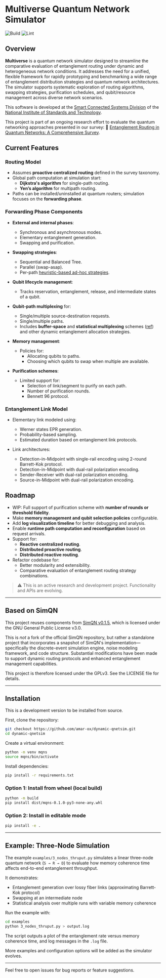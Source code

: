# Multiverse Quantum Network Simulator

![Build](https://github.com/amar-ox/dynamic-qnetsim/actions/workflows/build.yml/badge.svg) ![Lint](https://github.com/amar-ox/dynamic-qnetsim/actions/workflows/lint.yml/badge.svg)

## Overview

**Multiverse** is a quantum network simulator designed to streamline the comparative evaluation of entanglement routing under dynamic and heterogeneous network conditions. It addresses the need for a unified, flexible framework for rapidly prototyping and benchmarking a wide range of entanglement distribution strategies and quantum network architectures. The simulator supports systematic exploration of routing algorithms, swapping strategies, purification schedules, and qubit/resource management across diverse network scenarios.

This software is developed at the [Smart Connected Systems Division](https://www.nist.gov/ctl/smart-connected-systems-division) of the [National Institute of Standards and Technology](https://www.nist.gov/).

This project is part of an ongoing research effort to evaluate the quantum networking approaches presented in our survey:
🔗 [Entanglement Routing in Quantum Networks: A Comprehensive Survey](https://ieeexplore.ieee.org/document/10882978).

## Current Features

### Routing Model

* Assumes **proactive centralized routing** defined in the survey taxonomy.
* Global path computation at simulation start:
  * **Dijkstra's algorithm** for single-path routing.
  * **Yen’s algorithm** for multipath routing.
* Paths can be installed/uninstalled at quantum routers; simulation focuses on the **forwarding phase**.

### Forwarding Phase Components

* **External and internal phases**:
  * Synchronous and asynchronous modes.
  * Elementary entanglement generation.
  * Swapping and purification.

* **Swapping strategies**:
  * Sequential and Balanced Tree.
  * Parallel (swap-asap).
  * Per-path [heuristic-based ad-hoc strategies](https://arxiv.org/abs/2504.14040).

* **Qubit lifecycle management**:
  * Tracks reservation, entanglement, release, and intermediate states of a qubit.

* **Qubit-path multiplexing** for:
  * Single/multiple source-destination requests.
  * Single/multiple paths.
  * Includes **buffer-space** and **statistical multiplexing** schemes ([ref](https://www.spiedigitallibrary.org/conference-proceedings-of-spie/8163/1/Multiplexing-schemes-for-quantum-repeater-networks/10.1117/12.893272.short)) and other dynamic entanglement allocation strategies.

* **Memory management**:
  * Policies for:
    * Allocating qubits to paths.
    * Choosing which qubits to swap when multiple are available.

* **Purification schemes**:
  * Limited support for:
    * Selection of link/segment to purify on each path.
    * Number of purification rounds.
    * Bennett 96 protocol.

### Entanglement Link Model

* Elementary link modeled using:
  * Werner states EPR generation.
  * Probability-based sampling.
  * Estimated duration based on entanglement link protocols.

* Link architectures:
  * Detection-in-Midpoint with single-rail encoding using 2-round Barrett-Kok protocol.
  * Detection-in-Midpoint with dual-rail polarization encoding.
  * Sender-Receiver with dual-rail polarization encoding.
  * Source-in-Midpoint with dual-rail polarization encoding.

## Roadmap

* WIP: Full support of purification scheme with **number of rounds or threshold fidelity**.
* Make **memory management and qubit selection policies** configurable.
* Add **log visualization timeline** for better debugging and analysis.
* Enable **runtime path computation and reconfiguration** based on request arrivals.
* Support for:
  * **Reactive centralized routing**.
  * **Distributed proactive routing**.
  * **Distributed reactive routing**.
* Refactor codebase for:
  * Better modularity and extensibility.
  * Comparative evaluation of entanglement routing strategy combinations.

> ⚠️ This is an active research and development project. Functionality and APIs are evolving.

---

## Based on SimQN

This project reuses components from [SimQN v0.1.5](https://github.com/QNLab-USTC/SimQN), which is licensed under the GNU General Public License v3.0.

This is *not* a fork of the official SimQN repository, but rather a standalone project that incorporates a snapshot of SimQN's implementation—specifically the discrete-event simulation engine, noise modeling framework, and code structure. Substantial modifications have been made to support dynamic routing protocols and enhanced entanglement management capabilities.

This project is therefore licensed under the GPLv3. See the LICENSE file for details.

---

## Installation

This is a development version to be installed from source.

First, clone the repository:

```bash
git checkout https://github.com/amar-ox/dynamic-qnetsim.git
cd dynamic-qnetsim
```

Create a virtual environment:

```bash
python -m venv mqns
source mqns/bin/activate
```

Install dependencies:

```bash
pip install -r requirements.txt
```

### Option 1: Install from wheel (local build)

```bash
python -m build
pip install dist/mqns-0.1.0-py3-none-any.whl
```

### Option 2: Install in editable mode

```bash
pip install -e .
```

---

## Example: Three-Node Simulation

The example `examples/3_nodes_thruput.py` simulates a linear three-node quantum network (`S → R → D`) to evaluate how memory coherence time affects end-to-end entanglement throughput.

It demonstrates:

* Entanglement generation over lossy fiber links (approximating Barrett-Kok protocol)
* Swapping at an intermediate node
* Statistical analysis over multiple runs with variable memory coherence

Run the example with:

```bash
cd examples
python 3_nodes_thruput.py > output.log
```

The script outputs a plot of the entanglement rate versus memory coherence time, and log messages in the `.log` file.

More examples and configuration options will be added as the simulator evolves.

---

Feel free to open issues for bug reports or feature suggestions.
